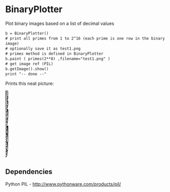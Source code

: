 BinaryPlotter
=====

Plot binary images based on a list of decimal values

    b = BinaryPlotter()
    # print all primes from 1 to 2^16 (each prime is one row in the binary image)
    # optionally save it as test1.png
    # primes method is defined in BinaryPlotter
    b.paint ( primes(2**8) ,filename="test1.png" )
    # get image ref (PIL)
    b.getImage().show()
    print "-- done --"
    

Prints this neat picture:

![BinaryPlot1](https://github.com/tintinweb/stuff/raw/master/BinaryPlotter/primes_upto1024.png "BinaryPlot of Primes up to 256")   
 
Dependencies
-------------

Python PIL - http://www.pythonware.com/products/pil/
